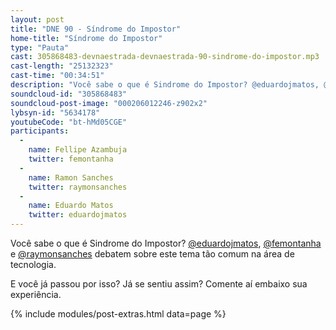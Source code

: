 ```yaml
---
layout: post
title: "DNE 90 - Síndrome do Impostor"
home-title: "Síndrome do Impostor"
type: "Pauta"
cast: 305868483-devnaestrada-devnaestrada-90-sindrome-do-impostor.mp3
cast-length: "25132323"
cast-time: "00:34:51"
description: "Você sabe o que é Sindrome do Impostor? @eduardojmatos, @femontanha e @raymonsanches debatem sobre este tema tão comum na área de tecnologia."
soundcloud-id: "305868483"
soundcloud-post-image: "000206012246-z902x2"
lybsyn-id: "5634178"
youtubeCode: "bt-hMd05CGE"
participants:
  -
    name: Fellipe Azambuja
    twitter: femontanha
  -
    name: Ramon Sanches
    twitter: raymonsanches
  -
    name: Eduardo Matos
    twitter: eduardojmatos
---
```


Você sabe o que é Sindrome do Impostor? [@eduardojmatos](https://twitter.com/eduardojmatos), [@femontanha](https://twitter.com/femontanha) e [@raymonsanches](https://twitter.com/raymonsanches) debatem sobre este tema tão comum na área de tecnologia.

E você já passou por isso? Já se sentiu assim? Comente aí embaixo sua experiência.

{% include modules/post-extras.html data=page %}
